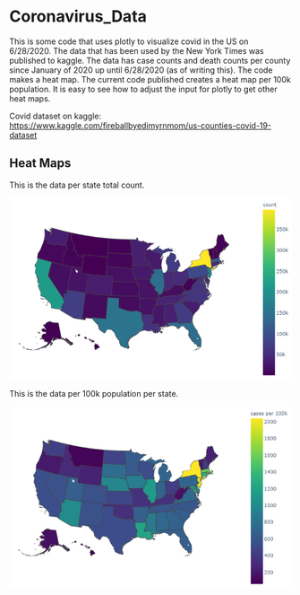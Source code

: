 # Coronavirus_Data

This is some code that uses plotly to visualize covid in the US on 6/28/2020. The data that has been used by the New York Times was published to kaggle. The data 
has case counts and death counts per county since January of 2020 up until 6/28/2020 (as of writing this). The code makes a heat map. The current code published 
creates a heat map per 100k population. It is easy to see how to adjust the input for plotly to get other heat maps.

Covid dataset on kaggle: https://www.kaggle.com/fireballbyedimyrnmom/us-counties-covid-19-dataset

## Heat Maps


This is the data per state total count.

![Per State Total Count](/covid_total_states.png)

This is the data per 100k population per state.

![Per State Total Count](/covid_per100k_states.png)

